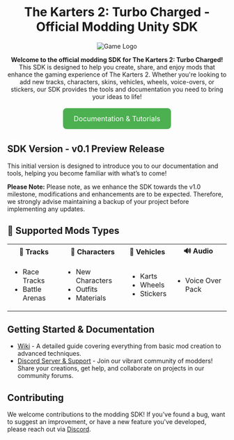 <h1 align="center">The Karters 2: Turbo Charged - Official Modding Unity SDK</h1>

<p align="center">
  <img src=https://github.com/PixelEdgeGames/TheKarters_WorkshopProjectRelease/assets/48760094/82225a4e-43d8-4079-8116-50b8e4572c03 alt="Game Logo">
</p>

<p align="center">
  <b>Welcome to the official modding SDK for The Karters 2: Turbo Charged!</b><br>
  This SDK is designed to help you create, share, and enjoy mods that enhance the gaming experience of The Karters 2. Whether you're looking to add new tracks, characters, skins, vehicles, wheels, voice-overs, or stickers, our SDK provides the tools and documentation you need to bring your ideas to life!
</p>

<p align="center">
  <a href="https://github.com/PixelEdgeGames/TheKarters_WorkshopProjectRelease/wiki" style="display: inline-block; background-color: #4CAF50; color: white; padding: 14px 25px; text-align: center; text-decoration: none; font-size: 16px; margin: 4px 2px; cursor: pointer; border-radius: 8px;">Documentation & Tutorials</a>
</p>

<h2>SDK Version - v0.1 Preview Release</h2>
<p>
 This initial version is designed to introduce you to our documentation and tools, helping you become familiar with what’s to come!
</p>
<p>
  <strong>Please Note:</strong> Please note, as we enhance the SDK towards the v1.0 milestone, modifications and enhancements are to be expected. Therefore, we strongly advise maintaining a backup of your project before implementing any updates.
</p>

<h2>🔧 Supported Mods Types</h2>

<table>
<tr>
    <th>🏁 Tracks</th>
    <th>👤 Characters</th>
    <th>🚗 Vehicles</th>
    <th>🔊 Audio</th>
</tr>
<tr>
    <td>
        <ul>
            <li>Race Tracks</li>
            <li>Battle Arenas</li>
        </ul>
    </td>
    <td>
        <ul>
            <li>New Characters</li>
            <li>Outfits</li>
            <li>Materials</li>
        </ul>
    </td>
    <td>
        <ul>
            <li>Karts</li>
            <li>Wheels</li>
            <li>Stickers</li>
        </ul>
    </td>
   <td>
        <ul>
            <li>Voice Over Pack</li>
        </ul>
    </td>
</tr>
</table>


<h2>Getting Started & Documentation</h2>
<ul>
  <li><a href=https://github.com/PixelEdgeGames/TheKarters_WorkshopProjectRelease/wiki>Wiki</a> - A detailed guide covering everything from basic mod creation to advanced techniques.</li>
  <li><a href=https://discord.gg/TheKarters>Discord Server & Support</a> - Join our vibrant community of modders! Share your creations, get help, and collaborate on projects in our community forums.</li>
</ul>

<h2>Contributing</h2>
<p>
  We welcome contributions to the modding SDK! If you've found a bug, want to suggest an improvement, or have a new feature you've developed, please reach out via <a href=https://discord.gg/TheKarters>Discord</a>.
</p>
